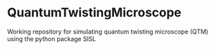 # QuantumTwistingMicroscope
Working repository for simulating quantum twisting microscope (QTM) using the python package SISL
